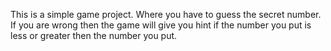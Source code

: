 This is a simple game project. Where you have to guess the secret number. If you are wrong then the game will give you hint if the number you put is less or greater then the number you put.
